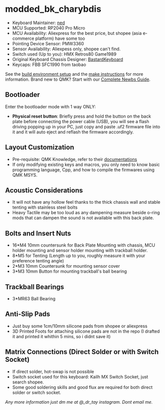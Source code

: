 # modded_bk_charybdis

* Keyboard Maintainer: [ned](https://github.com/Neddys0404)
* MCU Supported: RP2040 Pro Micro
* MCU Availability: Aliexpress for the best price, but shopee (asia e-commerce platform) have some too
* Pointing Device Sensor: PMW3360
* Sensor Availability: Aliexpess only, shopee can't find.
* Switch used (Up to you): HMX Retros80 Game1989
* Original Keyboard Chassis Designer: [BastardKeyboard](https://bastardkb.com/)
* Keycaps: FBB SFC1990 from taobao

See the [build environment setup](https://docs.qmk.fm/#/getting_started_build_tools) and the [make instructions](https://docs.qmk.fm/#/getting_started_make_guide) for more information. Brand new to QMK? Start with our [Complete Newbs Guide](https://docs.qmk.fm/#/newbs).

## Bootloader

Enter the bootloader mode with 1 way ONLY:

* **Physical reset button**: Briefly press and hold the button on the back plate before connecting the power cable (USB), you will see a flash driving popping up in your PC, just copy and paste .uf2 firmware file into it and it will auto eject and reflash the firmware accordingly.

## Layout Customization

* Pre-requisite: QMK Knowledge, refer to their [documentations](https://docs.qmk.fm/#/getting_started_build_tools)
* If only modifying existing keys and macros, you only need to know basic programming language, Cpp, and how to compile the firmwares using QMK MSYS.

## Acoustic Considerations

* It will not have any hollow feel thanks to the thick chassis wall and stable tenting with stainless steel bolts
* Heavy Tactile may be too loud as any dampening measure beside o-ring mods that can dampen the sound is not available with this back plate.

## Bolts and Insert Nuts

* 16*M4 10mm countersunk for Back Plate Mounting with chassis, MCU holder mounting and sensor holder mounting with trackball holder.
* 8*M5 for Tenting (Length up to you, roughly measure it with your preference tenting angle)
* 2*M3 10mm Countersunk for mounting sensor cover
* 3*M3 10mm Button for mounting trackball's ball bearing

## Trackball Bearings

* 3*MR63 Ball Bearing

## Anti-Slip Pads

* Just buy some 1cm/10mm silicone pads from shopee or aliexpress
* 3D Printed Foots for attaching silicone pads are not in the repo (I drafted it and printed it whithin 5 mins, so i didnt save it)

## Matrix Connections (Direct Solder or with Switch Socket)

* If direct solder, hot-swap is not possible
* Switch socket used for this keyboard: Kailh MX Switch Socket, just search shopee.
* Some good soldering skills and good flux are required for both direct solder or switch socket.

*Any more information just dm me at @_dr_tay instagram. Dont email me.*
